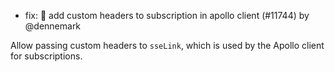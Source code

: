 - fix: :bug: add custom headers to subscription in apollo client (#11744) by @dennemark

Allow passing custom headers to `sseLink`, which is used by the Apollo client for subscriptions.
